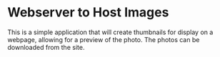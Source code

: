 # Webserver to Host Images

This is a simple application that will create thumbnails for display on a webpage, allowing for a preview of the photo. The photos can be downloaded from the site.